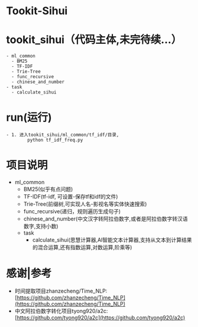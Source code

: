 # Tookit-Sihui


# tookit_sihui（代码主体,未完待续...）
    - ml_common
      - BM25
      - TF-IDF
      - Trie-Tree
      - func_recursive
      - chinese_and_number
    - task
      - calculate_sihui


# run(运行)
    - 1. 进入tookit_sihui/ml_common/tf_idf/目录,
            python tf_idf_freq.py


# 项目说明
  - ml_common
      - BM25(似乎有点问题)
      - TF-IDF(tf-idf, 可设置-保存tf和idf的文件)
      - Trie-Tree(前缀树,可实现人名-影视名等实体快速搜索)
      - func_recursive(递归，规则遍历生成句子)
      - chinese_and_number(中文汉字转阿拉伯数字,或者是阿拉伯数字转汉语数字,支持小数)
    - task
      - calculate_sihui(思慧计算器,AI智能文本计算器,支持从文本到计算结果的混合运算,还有指数运算,对数运算,阶乘等)


# 感谢|参考
  * 时间提取项目zhanzecheng/Time_NLP: [https://github.com/zhanzecheng/Time_NLP](https://github.com/zhanzecheng/Time_NLP)
  * 中文阿拉伯数字转化项目tyong920/a2c: [https://github.com/tyong920/a2c](https://github.com/tyong920/a2c)

